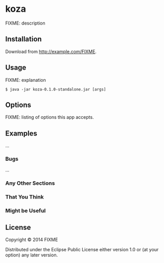 # koza

FIXME: description

## Installation

Download from http://example.com/FIXME.

## Usage

FIXME: explanation

    $ java -jar koza-0.1.0-standalone.jar [args]

## Options

FIXME: listing of options this app accepts.

## Examples

...

### Bugs

...

### Any Other Sections
### That You Think
### Might be Useful

## License

Copyright © 2014 FIXME

Distributed under the Eclipse Public License either version 1.0 or (at
your option) any later version.

